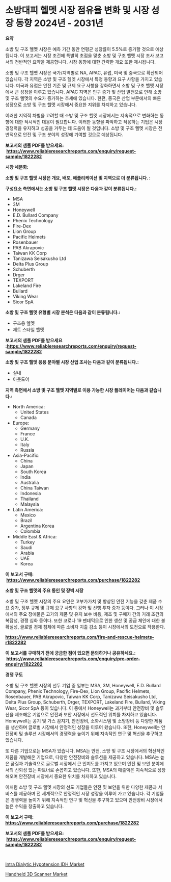 <p><h1>소방대피 헬멧 시장 점유율 변화 및 시장 성장 동향 2024년 - 2031년</h1></p><p><strong>요약</strong></p>
<p><p>소방 및 구조 헬멧 시장은 예측 기간 동안 연평균 성장률이 5.5%로 증가할 것으로 예상됩니다. 이 보고서는 시장 조건에 특별히 초점을 맞춘 소방 및 구조 헬멧 시장 조사 보고서의 전반적인 요약을 제공합니다. 시장 동향에 대한 간략한 개요 또한 제시됩니다.</p><p>소방 및 구조 헬멧 시장은 국가/지역별로 NA, APAC, 유럽, 미국 및 중국으로 확산되어 있습니다. 각 지역은 소방 및 구조 헬멧 시장에서 특정 동향과 요구 사항을 가지고 있습니다. 미국과 유럽은 안전 기준 및 규제 요구 사항을 강화하면서 소방 및 구조 헬멧 시장에서 큰 성장을 이루고 있습니다. APAC 지역은 인구 증가 및 산업 발전으로 인해 소방 및 구조 헬멧의 수요가 증가하는 추세에 있습니다. 한편, 중국은 산업 부문에서의 빠른 성장으로 소방 및 구조 헬멧 시장에서 중요한 지위를 차지하고 있습니다.</p><p>이러한 지역적 차별을 고려할 때 소방 및 구조 헬멧 시장에서는 지속적으로 변화하는 동향에 대한 적시적인 대응이 필요합니다. 이러한 동향을 파악하고 적응하는 기업은 시장 경쟁력을 유지하고 성공을 거두는 데 도움이 될 것입니다. 소방 및 구조 헬멧 시장은 전반적으로 안전 및 구조 분야의 성장에 기여할 것으로 예상됩니다.</p></p>
<p><strong>보고서의 샘플 PDF를 받으세요: &nbsp;<a href="https://www.reliableresearchreports.com/enquiry/request-sample/1822282">https://www.reliableresearchreports.com/enquiry/request-sample/1822282</a></strong></p>
<p><strong>시장 세분화:</strong></p>
<p><strong> 소방 및 구조 헬멧 시장은 개요, 배포, 애플리케이션 및 지역으로 더 분류됩니다. :</strong></p>
<p><strong>구성요소 측면에서는 소방 및 구조 헬멧 시장은 다음과 같이 분류됩니다.:</strong></p>
<p><ul><li>MSA</li><li>3M</li><li>Honeywell</li><li>E.D. Bullard Company</li><li>Phenix Technology</li><li>Fire-Dex</li><li>Lion Group</li><li>Pacific Helmets</li><li>Rosenbauer</li><li>PAB Akrapovic</li><li>Taiwan KK Corp</li><li>Tanizawa Seisakusho Ltd</li><li>Delta Plus Group</li><li>Schuberth</li><li>Drger</li><li>TEXPORT</li><li>Lakeland Fire</li><li>Bullard</li><li>Viking Wear</li><li>Sicor SpA</li></ul></p>
<p><strong> 소방 및 구조 헬멧 유형별 시장 분석은 다음과 같이 분류됩니다.:</strong></p>
<p><ul><li>구조용 헬멧</li><li>제트 스타일 헬멧</li></ul></p>
<p><strong>보고서의 샘플 PDF를 받으세요 :<a href="https://www.reliableresearchreports.com/enquiry/request-sample/1822282">https://www.reliableresearchreports.com/enquiry/request-sample/1822282</a></strong></p>
<p><strong> 소방 및 구조 헬멧 응용 분야별 시장 산업 조사는 다음과 같이 분류됩니다.:</strong></p>
<p><ul><li>실내</li><li>아웃도어</li></ul></p>
<p><strong>지역 측면에서 소방 및 구조 헬멧 지역별로 이용 가능한 시장 플레이어는 다음과 같습니다.:</strong></p>
<p><ul>
    <li>
        North America:
        <ul>
            <li>United States</li>
            <li>Canada</li>
        </ul>
    </li>
    <li>
        Europe:
        <ul>
            <li>Germany</li>
            <li>France</li>
            <li>U.K.</li>
            <li>Italy</li>
            <li>Russia</li>
        </ul>
    </li>
    <li>
        Asia-Pacific:
        <ul>
            <li>China</li>
            <li>Japan</li>
            <li>South Korea</li>
            <li>India</li>
            <li>Australia</li>
            <li>China Taiwan</li>
            <li>Indonesia</li>
            <li>Thailand</li>
            <li>Malaysia</li>
        </ul>
    </li>
    <li>
        Latin America:
        <ul>
            <li>Mexico</li>
            <li>Brazil</li>
            <li>Argentina Korea</li>
            <li>Colombia</li>
        </ul>
    </li>
    <li>
        Middle East & Africa:
        <ul>
            <li>Turkey</li>
            <li>Saudi</li>
            <li>Arabia</li>
            <li>UAE</li>
            <li>Korea</li>
        </ul>
    </li>
    </ul></p>
<p><strong>이 보고서 구매: &nbsp;<a href="https://www.reliableresearchreports.com/purchase/1822282">https://www.reliableresearchreports.com/purchase/1822282</a></strong></p>
<p><strong>소방 및 구조 헬멧의 주요 동인 및 장벽 시장</strong></p>
<p><p>소방 및 구조 헬멧 시장의 주요 요인은 고부가가치 및 향상된 안전 기능을 갖춘 제품 수요 증가, 정부 규제 및 규제 요구 사항의 강화 및 선행 투자 증가 등이다. 그러나 이 시장에서의 주요 장애물은 고가의 제품 및 유지 보수 비용, 제조 및 구매자 간의 거래 조건의 복잡성, 경쟁 심화 등이다. 또한 코로나 19 팬데믹으로 인한 생산 및 공급 체인에 대한 불확실성, 글로벌 경제 침체에 따른 소비자 지출 감소 등이 시장에서의 도전으로 작용한다.</p></p>
<p><strong><a href="https://www.reliableresearchreports.com/fire-and-rescue-helmets-r1822282">https://www.reliableresearchreports.com/fire-and-rescue-helmets-r1822282</a></strong></p>
<p><strong>이 보고서를 구매하기 전에 궁금한 점이 있으면 문의하거나 공유하세요.: &nbsp;<a href="https://www.reliableresearchreports.com/enquiry/pre-order-enquiry/1822282">https://www.reliableresearchreports.com/enquiry/pre-order-enquiry/1822282</a></strong></p>
<p><strong>경쟁 구도</strong></p>
<p><p>소방 및 구조 헬멧 시장의 선두 기업 중 일부는 MSA, 3M, Honeywell, E.D. Bullard Company, Phenix Technology, Fire-Dex, Lion Group, Pacific Helmets, Rosenbauer, PAB Akrapovic, Taiwan KK Corp, Tanizawa Seisakusho Ltd, Delta Plus Group, Schuberth, Drger, TEXPORT, Lakeland Fire, Bullard, Viking Wear, Sicor SpA 등이 있습니다. 이 중에서 Honeywell는 과거부터 안전장비 및 솔루션을 제조해온 기업으로 안전과 보안 시장에서 선도적인 위치를 차지하고 있습니다. Honeywell는 공기 및 가스 감지기, 안전장비, 소화시스템 및 소방장비 등 다양한 제품을 생산하며 글로벌 시장에서 안정적인 성장을 이루어 왔습니다. 또한, Honeywell는 안전장비 및 솔루션 시장에서의 경쟁력을 높이기 위해 지속적인 연구 및 혁신을 추구하고 있습니다.</p><p>또 다른 기업으로는 MSA가 있습니다. MSA는 안전, 소방 및 구조 시장에서의 혁신적인 제품을 개발해온 기업으로, 다양한 안전장비와 솔루션을 제공하고 있습니다. MSA는 높은 품질과 기술력으로 글로벌 시장에서 큰 인지도를 가지고 있으며 안전 및 보안 분야에서의 신뢰성 있는 파트너로 손꼽히고 있습니다. 또한, MSA의 매출액은 지속적으로 성장해오며 안전장비 시장에서 중요한 위치를 차지하고 있습니다.</p><p>이처럼 소방 및 구조 헬멧 시장의 선도 기업들은 안전 및 보안을 위한 다양한 제품과 서비스를 제공하며 전 세계적으로 안정적인 시장 성장을 이루어 가고 있습니다. 각 기업들은 경쟁력을 높이기 위해 지속적인 연구 및 혁신을 추구하고 있으며 안전장비 시장에서 높은 수익을 창출하고 있습니다.</p></p>
<p><strong>이 보고서 구매: &nbsp; <a href="https://www.reliableresearchreports.com/purchase/1822282">https://www.reliableresearchreports.com/purchase/1822282</a></strong></p>
<p><strong>보고서의 샘플 PDF를 받으세요: &nbsp;<a href="https://www.reliableresearchreports.com/enquiry/request-sample/1822282">https://www.reliableresearchreports.com/enquiry/request-sample/1822282</a></strong><strong></strong></p>
<p>&nbsp;</p>
<p><p><a href="https://eight-handstand-8fb.notion.site/Intra-Dialytic-Hypotension-IDH-Market-Size-Market-Outlook-and-Market-Forecast-2024-to-2031-c42e9ca4c78141c5bd67ed9bf3d52764">Intra Dialytic Hypotension IDH Market</a></p><p><a href="https://github.com/joannesouthgate/Market-Research-Report-List-2/blob/main/handheld-3d-scanner-market.md">Handheld 3D Scanner Market</a></p></p>